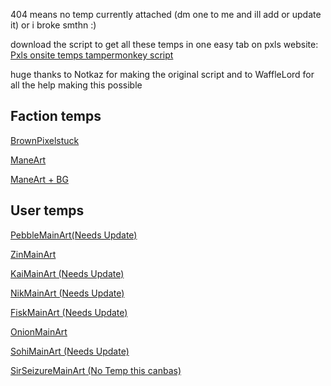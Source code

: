 404 means no temp currently attached (dm one to me and ill add or update it) or i broke smthn :)

download the script to get all these temps in one easy tab on pxls website: [Pxls onsite temps tampermonkey script](https://gist.github.com/SirSeizure666/77d166fa80c067fac981df92956c51a3/raw/0bf095373957e497252b18e5e20d249b409a7f21/OnsiteTemps.user.js)

huge thanks to Notkaz for making the original script and to WaffleLord for all the help making this possible
## Faction temps
[BrownPixelstuck](https://sirseizure666.github.io/BrownPixelstuck) 

[ManeArt](https://thewafflelord37.github.io/ManePxls-Template-Redirects/art.html) 

[ManeArt + BG](https://thewafflelord37.github.io/ManePxls-Template-Redirects/full.html)

## User temps
[PebbleMainArt(Needs Update)](https://sirseizure666.github.io/PebbleMainArt) 

[ZinMainArt](https://sirseizure666.github.io/ZinMainArt) 

[KaiMainArt (Needs Update)](https://sirseizure666.github.io/KaiMainArt) 

[NikMainArt (Needs Update)](https://sirseizure666.github.io/NikMainArt) 

[FiskMainArt (Needs Update)](https://sirseizure666.github.io/FiskMainArt) 

[OnionMainArt](https://sirseizure666.github.io/OnionMainArt) 

[SohiMainArt (Needs Update)](https://sirseizure666.github.io/SohiMainArt) 

[SirSeizureMainArt (No Temp this canbas)](https://sirseizure666.github.io/SirSeizureMainArt) 

